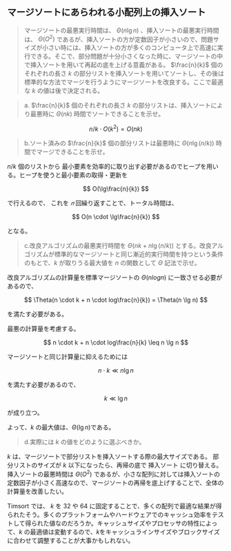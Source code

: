 <!--
<script type="text/javascript" async
  src="https://cdnjs.cloudflare.com/ajax/libs/mathjax/2.7.7/MathJax.js?config=TeX-MML-AM_CHTML">
</script>
-->

## マージソートにあらわれる小配列上の挿入ソート
>マージソートの最悪実行時間は、 $\Theta(n \lg n)$ 、挿入ソートの最悪実行時間は、 $\Theta(O^2)$ であるが、挿入ソートの方が定数因子が小さいので、問題サイズが小さい時には、挿入ソートの方が多くのコンピュータ上で高速に実行できる。そこで、部分問題が十分小さくなった時に、マージソートの中で挿入ソートを用いて再起の底を上げる意義がある。 $\frac{n}{k}$ 個のそれぞれの長さ $k$ の部分リストを挿入ソートを用いてソートし、その後は標準的な方法でマージを行うようにマージソートを改良する。ここで最適な $k$ の値は後で決定される。

>a. $\frac{n}{k}$ 個のそれぞれの長さ $k$ の部分リストは、挿入ソートにより最悪時に $\Theta(nk)$ 時間でソートできることを示せ。

$$
n/k \cdot O(k^2) = O(nk)
$$

>b.ソート済みの $\frac{n}{k}$ 個の部分リストは最悪時に $\Theta(n \lg (n/k))$ 時間でマージできることを示せ。

$n/k$ 個のリストから 最小要素を効率的に取り出す必要があるのでヒープを用いる。ヒープを使うと最小要素の取得・更新を

$$
O(\lg\frac{n}{k})
$$

で行えるので、
これを $𝑛$ 回繰り返すことで、トータル時間は、

$$
O(n \cdot \lg\frac{n}{k})
$$

となる。

>c.改良アルゴリズムの最悪実行時間を $\Theta(nk+n \lg (n/k))$ とする。改良アルゴリズムが標準的なマージソートと同じ漸近的実行時間を持つという条件のもとで、$k$ が取りうる最大値を $n$ の関数として $\Theta$ 記法で示せ。

改良アルゴリズムの計算量を標準マージソートの $Θ(nlogn)$ に一致させる必要があるので、

$$
\Theta(n \cdot k + n \cdot log\frac{n}{k}) = \Theta(n \lg n)
$$

を満たす必要がある。

最悪の計算量を考慮する。

$$
n \cdot k + n \cdot log\frac{n}{k} \leq n \lg n
$$

マージソートと同じ計算量に抑えるためには

$$
n \cdot k  \ll n \lg n
$$

を満たす必要があるので、

$$
k  \ll \lg n
$$

が成り立つ。

よって、$k$ の最大値は、$\Theta(\lg n)$である。

>d.実際には $k$ の値をどのように選ぶべきか。

$k$ は、マージソートで部分リストを挿入ソートする際の最大サイズである。
部分リストのサイズが $k$ 以下になったら、再帰の底で 挿入ソート に切り替える。挿入ソートの最悪時間は $\Theta(O^2)$ であるが、小さな配列に対しては挿入ソートの定数因子が小さく高速なので、マージソートの再帰を底上げすることで、全体の計算量を改善したい。

Timsort では、 $k$ を 32 や 64 に固定することで、多くの配列で最適な結果が得られたそう。多くのプラットフォームやハードウェアでのキャッシュ効率をテストして得られた値なのだろうか。キャッシュサイズやプロセッサの特性によって、$k$ の最適値は変動するので、$k$をキャッシュラインサイズやブロックサイズに合わせて調整することが大事かもしれない。